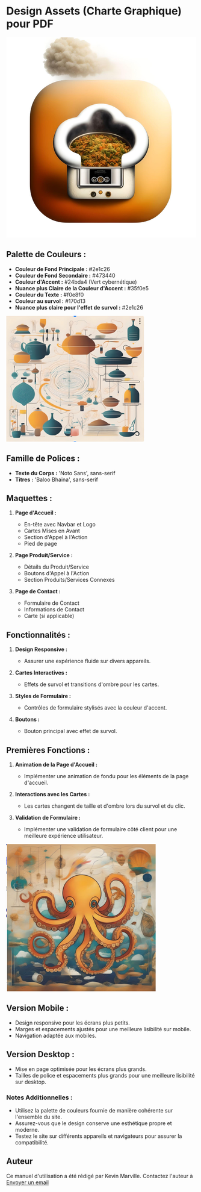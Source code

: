 # Design Assets (Charte Graphique) pour PDF

![Logo Bookish-Octo-Invention](images/md/logo.jpeg)

## Palette de Couleurs :
- **Couleur de Fond Principale :** #2e1c26
- **Couleur de Fond Secondaire :** #473440
- **Couleur d'Accent :** #24bda4 (Vert cybernétique)
- **Nuance plus Claire de la Couleur d'Accent :** #35f0e5
- **Couleur du Texte :** #f0e8f0
- **Couleur au survol :** #170d13
- **Nuance plus claire pour l'effet de survol :** #2e1c26

![Logo Bookish-Octo-Invention2](images/md/logo2.png)

## Famille de Polices :
- **Texte du Corps :** 'Noto Sans', sans-serif
- **Titres :** 'Baloo Bhaina', sans-serif

## Maquettes :
1. **Page d'Accueil :**
   - En-tête avec Navbar et Logo
   - Cartes Mises en Avant
   - Section d'Appel à l'Action
   - Pied de page

2. **Page Produit/Service :**
   - Détails du Produit/Service
   - Boutons d'Appel à l'Action
   - Section Produits/Services Connexes

3. **Page de Contact :**
   - Formulaire de Contact
   - Informations de Contact
   - Carte (si applicable)

## Fonctionnalités :
1. **Design Responsive :**
   - Assurer une expérience fluide sur divers appareils.

2. **Cartes Interactives :**
   - Effets de survol et transitions d'ombre pour les cartes.

3. **Styles de Formulaire :**
   - Contrôles de formulaire stylisés avec la couleur d'accent.

4. **Boutons :**
   - Bouton principal avec effet de survol.

## Premières Fonctions :
1. **Animation de la Page d'Accueil :**
   - Implémenter une animation de fondu pour les éléments de la page d'accueil.

2. **Interactions avec les Cartes :**
   - Les cartes changent de taille et d'ombre lors du survol et du clic.

3. **Validation de Formulaire :**
   - Implémenter une validation de formulaire côté client pour une meilleure expérience utilisateur.

![Logo Bookish-Octo-Invention3](images/md/logo3.png)

## Version Mobile :
- Design responsive pour les écrans plus petits.
- Marges et espacements ajustés pour une meilleure lisibilité sur mobile.
- Navigation adaptée aux mobiles.

## Version Desktop :
- Mise en page optimisée pour les écrans plus grands.
- Tailles de police et espacements plus grands pour une meilleure lisibilité sur desktop.

### Notes Additionnelles :
- Utilisez la palette de couleurs fournie de manière cohérente sur l'ensemble du site.
- Assurez-vous que le design conserve une esthétique propre et moderne.
- Testez le site sur différents appareils et navigateurs pour assurer la compatibilité.

## Auteur

Ce manuel d'utilisation a été rédigé par Kevin Marville. Contactez l'auteur à [Envoyer un email](mailto:kevinmarville@gmail.com)
